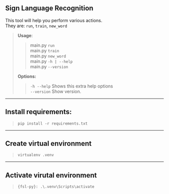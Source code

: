## Sign Language Recognition
This tool will help you perform various actions.\
They are: `run`, `train`, `new_word`

> **Usage**:
>>  main.py `run`\
>>  main.py `train`\
>>  main.py `new_word`\
>>  main.py `-h | --help`\
>>  main.py `--version`
>>  
> **Options:**
>>  `-h --help`  Shows this extra help options\
    `--version`  Show version.
>>
***
## Install requirements:
> `pip install -r requirements.txt`

***
## Create virtual environment
> `virtualenv .venv`
***
## Activate virutal environment
> `{fsl-py}: .\.venv\Scripts\activate`